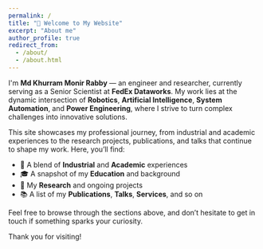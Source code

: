 ```yaml
---
permalink: /
title: "👋 Welcome to My Website"
excerpt: "About me"
author_profile: true
redirect_from: 
  - /about/
  - /about.html
---
```


I'm **Md Khurram Monir Rabby** — an engineer and researcher, currently serving as a Senior Scientist at **FedEx Dataworks**. My work lies at the dynamic intersection of **Robotics**, **Artificial Intelligence**, **System Automation**, and **Power Engineering**, where I strive to turn complex challenges into innovative solutions.

This site showcases my professional journey, from industrial and academic experiences to the research projects, publications, and talks that continue to shape my work. Here, you’ll find:

- 🏢 A blend of **Industrial** and **Academic** experiences
- 🎓 A snapshot of my **Education** and background  
- 🧪 My **Research** and ongoing projects  
- 📚 A list of my **Publications**, **Talks**, **Services**, and so on

Feel free to browse through the sections above, and don’t hesitate to get in touch if something sparks your curiosity.

Thank you for visiting!

<!--
# 👋 Welcome to My Website!
Whether you're a fellow researcher, industry collaborator, student, or just curious — I'm glad you stopped by!

Feel free to explore and connect. You can find my contact links in the sidebar or [reach out directly via email](mailto:md.rabby@fedex.com).

---

_Thank you for visiting — I hope you find something that inspires or connects with you!_

<p align="justify">
I am a senior scientist at <a href="https://www.fedex.com/en-us/dataworks.html">FedEx Dataworks</a>, where I specialize in developing AI-driven solutions for logistics and operational optimization. My work spans statistical modeling, machine learning, time-series forecasting, computer vision, and large-scale system integration using <a href="https://aws.amazon.com/">AWS</a>, <a href="https://azure.microsoft.com/en-us">Azure</a>, and <a href="https://www.databricks.com/">Databricks</a>. I have led the design of end-to-end solutions, including recommendation systems, root-cause diagnostics for package loss, and product variant identification, with a strong focus on deployment scalability and API-based services.
</p>

<p align="justify">
Prior to FedEx, I worked as data scientist (full-time) at <a href="https://www.crowley.com/">Crowley</a>, building machine learning models for ship monitoring, path planning, and financial forecasting, and as machine learning engineer (intern/part-time) at <a href="https://www.omdena.com/">Omdena-Optimiz</a>, applying deep learning for cargo claim predictions using object detection models like YOLOv5 and MobileNet-SSD.
</p>

<p align="justify">
I completed my Ph.D. in <a href="https://ncat.edu/coe/departments/ece/index.php">Electrical and Computer Engineering from North Carolina A&T State University</a>, where I was a Graduate Research Assistant in the <a href="https://www.accesslab.net/">ACCESS Lab</a>. My doctoral research focused on robotics, specifically human-robot collaboration, cognitive modeling, and autonomous motion control using AI, ML, and deep learning. My contributions included developing dynamic control systems, visual perception interfaces, and performance-aware autonomy frameworks for humanoid robots.
</p>

<p align="justify">
Earlier in my career, I served as an Assistant Engineer at the <a href="https://pgcb.gov.bd/">Power Grid Company of Bangladesh (PGCB) Ltd.</a>, focusing on operation, and maintenance of medium and/or high-voltage transmission systems, substation design and quality control, and fault diagnostics, and as a Balance of Plant Engineer at <a href="https://www.kps.co.kr/eng/index.do">KEPCO-KPS</a>, <a href="https://summitpowerinternational.com/summit-meghnaghat-power-company-limited">Summit Meghnaghat Power Company Ltd.</a>, where I worked on automation in water treatment systems for power generation.
</p>

<p align="justify">
I hold an M.Sc. in <a href="https://iict.buet.ac.bd/">Information and Communication Technology (ICT)</a> and a B.Sc. in <a href="https://eee.buet.ac.bd/">Electrical and Electronic Engineering (EEE) from BUET</a>, with research specializations in wireless power transfer, sensor networks, and power system control.
</p>
-->
<!---
News and Announcements
======

1. <span style="color:blue">[04.2025] </span> We released [OpenCodeInstruct](https://arxiv.org/abs/2504.04030) and [OpenCodeReasoning](https://arxiv.org/abs/2504.01943).
1. <span style="color:blue">[03.2025] </span> I will serve as a senior area chair for EMNLP 2025.
1. <span style="color:blue">[01.2025] </span> [LibEvolutionEval](https://lib-evolution-eval.github.io/) got accepted at NAACL 2025.
1. <span style="color:blue">[01.2025] </span> We released [CodeSage-v2](https://code-representation-learning.github.io/codesage-v2.html) with improved performances.
1. <span style="color:blue">[07.2024] </span> [IllusionVQA](https://illusionvqa.github.io/) got accepted at COLM 2024.
1. <span style="color:blue">[06.2024] </span> I joined NVIDIA as a senior research scientist!
1. <span style="color:blue">[05.2024] </span> [Repoformer](https://repoformer.github.io/) got accepted at ICML 2024.
1. <span style="color:blue">[03.2024] </span> Checkout our works: [Repoformer](https://repoformer.github.io/) and [IllusionVQA](https://illusionvqa.github.io/).


1. <span style="color:blue">[02.2024] </span> Two papers got accepted at LREC-COLING 2024.
1. <span style="color:blue">[01.2024] </span> [CodeSage](https://arxiv.org/abs/2402.01935) got accepted at ICLR 2024.
1. <span style="color:blue">[10.2023] </span> [Seq2Seq PLMs for KPGen](https://arxiv.org/abs/2310.06374) got accepted at EMNLP 2023.
1. <span style="color:blue">[09.2023] </span> [CrossCodeEval](https://crosscodeeval.github.io/) got accepted at NeurIPS 2023 Datasets and Benchmarks Track.
1. <span style="color:blue">[09.2023] </span> I will serve as a senior area chair for NAACL 2024.
1. <span style="color:blue">[12.2023] </span> I will serve as an area chair for ACL 2024.
1. <span style="color:blue">[05.2023] </span> Four papers got accepted at ACL 2023.
1. <span style="color:blue">[05.2023] </span> One paper got accepted at ESEC/FSE 2023.
1. <span style="color:blue">[01.2023] </span> [MBXP](https://arxiv.org/abs/2210.14868) got accepted at ICLR 2023.
1. <span style="color:blue">[01.2023] </span> Three papers got accepted at EACL 2023.
1. <span style="color:blue">[12.2022] </span> Checkout our work, [CoCoMIC](https://arxiv.org/abs/2212.10007).
1. <span style="color:blue">[10.2022] </span> Checkout our work, [ContraGen](https://arxiv.org/abs/2210.01185) and [MBXP](https://arxiv.org/abs/2210.14868).
1. <span style="color:blue">[10.2022] </span> One [paper](https://arxiv.org/abs/2203.08118) got accepted at EMNLP-Findings 2022.
1. <span style="color:blue">[04.2022] </span> One [paper](https://arxiv.org/abs/2101.00204) got accepted at NAACL-Findings 2022.
1. <span style="color:blue">[10.2021] </span> I joined [AWS AI Labs](https://aws.amazon.com/ai/) as an applied scientist!
1. <span style="color:blue">[08.2021] </span> We have released a [dataset](https://arxiv.org/abs/2108.11590) on programming language translation.
1. <span style="color:blue">[08.2021] </span> Two papers [[1](https://arxiv.org/abs/2104.08645), [2](https://arxiv.org/abs/2108.11601)] got accepted at EMNLP 2021.
1. <span style="color:blue">[07.2021] </span> I will join [AWS AI](https://aws.amazon.com/ai/) as an applied scientist after graduation!
1. <span style="color:blue">[05.2021] </span> Four papers [[1](https://arxiv.org/abs/2106.02134), [2](https://arxiv.org/abs/2008.01739), [3](https://arxiv.org/abs/2101.00123), [4](https://arxiv.org/abs/2105.14220)] got accepted at ACL 2021.
1. <span style="color:blue">[03.2021] </span> One [paper](https://arxiv.org/abs/2103.06333) got accepted at NAACL 2021.
1. <span style="color:blue">[01.2021] </span> Checkout our <a href="https://arxiv.org/abs/2101.00123">work</a> on information extraction from privacy policies.
1. <span style="color:blue">[12.2020] </span> Two papers [[1](https://arxiv.org/abs/2010.03009), [2](https://arxiv.org/abs/2012.07701)] got accepted at AAAI 2021.
1. <span style="color:blue">[08.2020] </span>  Checkout our <a href="https://arxiv.org/abs/2008.01739">work</a> on keyphrase generation.
1. <span style="color:blue">[06.2020] </span>  I joined Facebook AI for Summer, 2020.
1. <span style="color:blue">[04.2020] </span>  Our <a href='https://wasiahmad.github.io/files/publications/2020/transformer_for_code_summ.pdf' target="_blank">paper</a> on code summarization got accepted to ACL 2020.
1. <span style="color:blue">[08.2019] </span>  One <a href="https://arxiv.org/abs/1909.09265">paper</a> got accepted at CoNLL, 2019.
1. <span style="color:blue">[06.2019] </span>  I joined Yahoo Research (Verizon Media) for Summer, 2019.
1. <span style="color:blue">[04.2019] </span>  One <a href="https://dl.acm.org/citation.cfm?doid=3331184.3331246">paper</a> got accepted at SIGIR, 2019.
1. <span style="color:blue">[02.2019] </span>  One <a href="https://arxiv.org/pdf/1811.00570.pdf">paper</a> got accepted at NAACL, 2019.
--->

